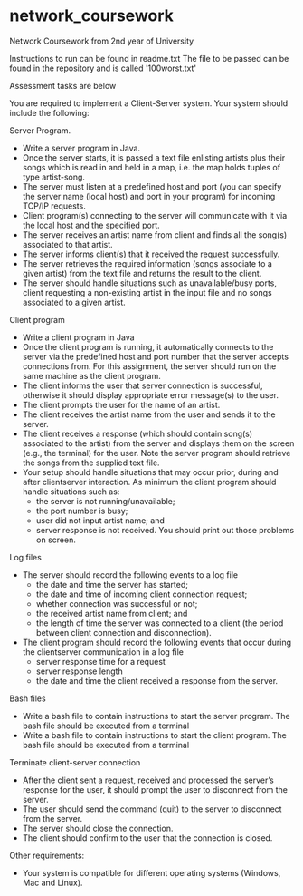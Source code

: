 # network_coursework

Network Coursework from 2nd year of University 

Instructions to run can be found in readme.txt
The file to be passed can be found in the repository and is called '100worst.txt'

Assessment tasks are below

You are required to implement a Client-Server system. Your system should include the
following:

Server Program.
- Write a server program in Java.
- Once the server starts, it is passed a text file enlisting artists plus their songs which is read in and held in a map, i.e. the map holds tuples of type artist-song.
- The server must listen at a predefined host and port (you can specify the server
name (local host) and port in your program) for incoming TCP/IP requests.
- Client program(s) connecting to the server will communicate with it via the local host
and the specified port.
- The server receives an artist name from client and finds all the song(s) associated to
that artist.
- The server informs client(s) that it received the request successfully.
- The server retrieves the required information (songs associate to a given artist) from
the text file and returns the result to the client.
- The server should handle situations such as unavailable/busy ports, client requesting
a non-existing artist in the input file and no songs associated to a given artist.

Client program
- Write a client program in Java
- Once the client program is running, it automatically connects to the server via the
predefined host and port number that the server accepts connections from. For this
assignment, the server should run on the same machine as the client program.
- The client informs the user that server connection is successful, otherwise it should
display appropriate error message(s) to the user.
- The client prompts the user for the name of an artist.
- The client receives the artist name from the user and sends it to the server.
- The client receives a response (which should contain song(s) associated to the artist)
from the server and displays them on the screen (e.g., the terminal) for the user.
Note the server program should retrieve the songs from the supplied text file.
- Your setup should handle situations that may occur prior, during and after clientserver interaction. As minimum the client program should handle situations such as:
  - the server is not running/unavailable;
  - the port number is busy;
  - user did not input artist name; and
  - server response is not received.
You should print out those problems on screen.

Log files
- The server should record the following events to a log file
  - the date and time the server has started;
  - the date and time of incoming client connection request;
  - whether connection was successful or not;
  - the received artist name from client; and
  - the length of time the server was connected to a client (the period between client
connection and disconnection).
- The client program should record the following events that occur during the clientserver communication in a log file
  - server response time for a request
  - server response length
  - the date and time the client received a response from the server.

Bash files
- Write a bash file to contain instructions to start the server program. The bash file
should be executed from a terminal
- Write a bash file to contain instructions to start the client program. The bash file
should be executed from a terminal

Terminate client-server connection
- After the client sent a request, received and processed the server’s response for the
user, it should prompt the user to disconnect from the server.
- The user should send the command (quit) to the server to disconnect from the
server.
- The server should close the connection.
- The client should confirm to the user that the connection is closed.

Other requirements:
- Your system is compatible for different operating systems (Windows, Mac and Linux).
